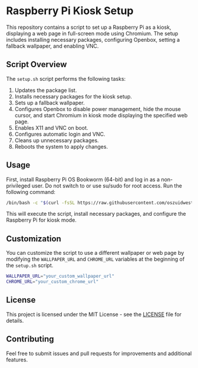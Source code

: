 # Raspberry Pi Kiosk Setup

This repository contains a script to set up a Raspberry Pi as a kiosk, displaying a web page in full-screen mode using Chromium. The setup includes installing necessary packages, configuring Openbox, setting a fallback wallpaper, and enabling VNC.

## Script Overview

The `setup.sh` script performs the following tasks:

1. Updates the package list.
2. Installs necessary packages for the kiosk setup.
3. Sets up a fallback wallpaper.
4. Configures Openbox to disable power management, hide the mouse cursor, and start Chromium in kiosk mode displaying the specified web page.
5. Enables X11 and VNC on boot.
6. Configures automatic login and VNC.
7. Cleans up unnecessary packages.
8. Reboots the system to apply changes.

## Usage

First, install Raspberry Pi OS Bookworm (64-bit) and log in as a non-privileged user. Do not switch to or use su/sudo for root access. Run the following command:

   ```bash
   /bin/bash -c "$(curl -fsSL https://raw.githubusercontent.com/oszuidwest/rpi-encoder/main/install.sh)".
   ```

   This will execute the script, install necessary packages, and configure the Raspberry Pi for kiosk mode.

## Customization

You can customize the script to use a different wallpaper or web page by modifying the `WALLPAPER_URL` and `CHROME_URL` variables at the beginning of the `setup.sh` script.

```bash
WALLPAPER_URL="your_custom_wallpaper_url"
CHROME_URL="your_custom_chrome_url"
```

## License

This project is licensed under the MIT License - see the [LICENSE](LICENSE) file for details.

## Contributing

Feel free to submit issues and pull requests for improvements and additional features.
